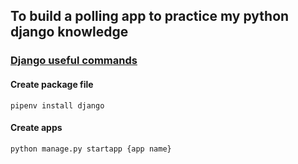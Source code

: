 ## To build a polling app to practice my python django knowledge

### <u>Django useful commands</u>
#### Create package file
```pipenv install django```
#### Create apps
```python manage.py startapp {app name}```
